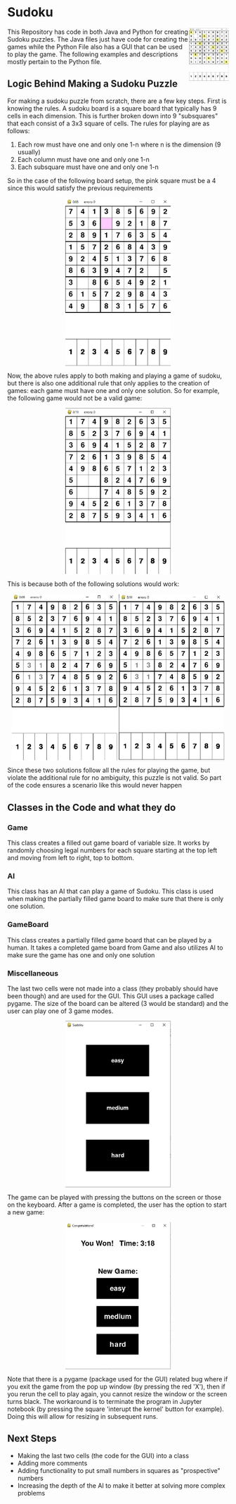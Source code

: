# Sudoku

<img src="README Images/Sudoku Normal.jpg" align="right"
     alt="Sudoku" width="90" height="120">
     
     
     
This Repository has code in both Java and Python for creating Sudoku puzzles. The Java files just have code for creating the games while the Python File also has a GUI that can be used to play the game. The following examples and descriptions mostly pertain to the Python file.



## Logic Behind Making a Sudoku Puzzle

For making a sudoku puzzle from scratch, there are a few key steps. First is knowing the rules. A sudoku board is a square board that typically has 9 cells in each dimension. This is further broken down into 9 "subsquares" that each consist of a 3x3 square of cells. The rules for playing are as follows:

1. Each row must have one and only one 1-n where n is the dimension (9 usually)
2. Each column must have one and only one 1-n
3. Each subsquare must have one and only one 1-n

So in the case of the following board setup, the pink square must be a 4 since this would satisfy the previous requirements

<p align="center">
  <img width="240" align="center" alt="Pink Square is a 4" src="README Images/Sudoku Intro.jpg">
</p>

Now, the above rules apply to both making and playing a game of sudoku, but there is also one additional rule that only applies to the creation of games: each game must have one and only one solution. So for example, the following game would not be a valid game:

<p align="center">
  <img width="240" align="center" alt="Ambiguous Puzzle" src="README Images/Sudoku Ambig1.jpg">
</p>

This is because both of the following solutions would work:

<p align="center">
     <img width="240" align="center" alt="Solution 1" src="README Images/Sudoku Ambig2.jpg">
     <img width="240" align="center" alt="Solution 2" src="README Images/Sudoku Ambig2b.jpg">
</p>

Since these two solutions follow all the rules for playing the game, but violate the additional rule for no ambiguity, this puzzle is not valid. So part of the code ensures a scenario like this would never happen

## Classes in the Code and what they do

### Game
This class creates a filled out game board of variable size. It works by randomly choosing legal numbers for each square starting at the top left and moving from left to right, top to bottom.

### AI
This class has an AI that can play a game of Sudoku. This class is used when making the partially filled game board to make sure that there is only one solution.

### GameBoard
This class creates a partially filled game board that can be played by a human. It takes a completed game board from Game and also utilizes AI to make sure the game has one and only one solution

### Miscellaneous

The last two cells were not made into a class (they probably should have been though) and are used for the GUI. This GUI uses a package called pygame. The size of the board can be altered (3 would be standard) and the user can play one of 3 game modes.

<p align="center">
  <img width="240" align="center" alt="Ambiguous Puzzle" src="README Images/Sudoku Modes.jpg">
</p>

The game can be played with pressing the buttons on the screen or those on the keyboard. After a game is completed, the user has the option to start a new game:

<p align="center">
  <img width="240" align="center" alt="Ambiguous Puzzle" src="README Images/Sudoku Result.jpg">
</p>

Note that there is a pygame (package used for the GUI) related bug where if you exit the game from the pop up window (by pressing the red 'X'), then if you rerun the cell to play again, you cannot resize the window or the screen turns black. The workaround is to terminate the program in Jupyter notebook (by pressing the square 'interupt the kernel' button for example). Doing this will allow for resizing in subsequent runs.


## Next Steps

* Making the last two cells (the code for the GUI) into a class
* Adding more comments
* Adding functionality to put small numbers in squares as "prospective" numbers
* Increasing the depth of the AI to make it better at solving more complex problems


